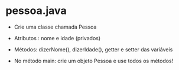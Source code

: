 # pessoa.java

- Crie uma classe chamada Pessoa
- Atributos : nome e idade (privados)
- Métodos: dizerNome(), dizerIdade(), getter e setter das variáveis

- No método main:
crie um objeto Pessoa e use todos os métodos!
